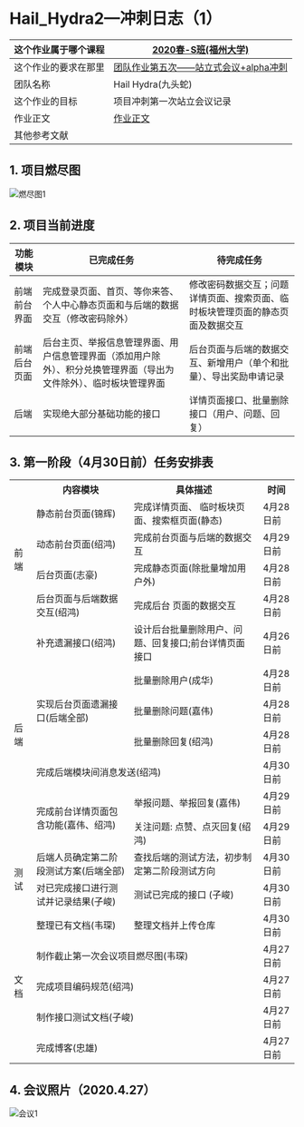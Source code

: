 
# Hail_Hydra2—冲刺日志（1）
| 这个作业属于哪个课程 | [2020春-S班(福州大学)](https://edu.cnblogs.com/campus/fzu/2020SPRINGS) |
| -------------------- | ------------------------------------------------------------ |
| 这个作业的要求在那里 | [团队作业第五次——站立式会议+alpha冲刺](https://edu.cnblogs.com/campus/fzu/2020SPRINGS/homework/10699) |
| 团队名称             | Hail Hydra(九头蛇)                                           |
| 这个作业的目标       | 项目冲刺第一次站立会议记录                                   |
| 作业正文             | [作业正文](https://www.cnblogs.com/HailHydra/p/12790895.html) |
| 其他参考文献         |                                                              |

## 1. **项目燃尽图**
![燃尽图1](https://images.cnblogs.com/cnblogs_com/021700613h/1752569/o_200427121849%E7%87%83%E5%B0%BD%E5%9B%BE1.png "燃尽图1")

## 2. 项目当前进度

| 功能模块     | 已完成任务                                                   | 待完成任务                                                   |
| ------------ | ------------------------------------------------------------ | ------------------------------------------------------------ |
| 前端前台界面 | 完成登录页面、首页、等你来答、个人中心静态页面和与后端的数据交互（修改密码除外） | 修改密码数据交互；问题详情页面、搜索页面、临时板块管理页面的静态页面及数据交互 |
| 前端后台页面 | 后台主页、举报信息管理界面、用户信息管理界面（添加用户除外）、积分兑换管理界面（导出为文件除外）、临时板块管理界面 | 后台页面与后端的数据交互、新增用户（单个和批量）、导出奖励申请记录 |
| 后端         | 实现绝大部分基础功能的接口                                   | 详情页面接口、批量删除接口（用户、问题、回复）               |



## 3. 第一阶段（4月30日前）任务安排表
<table>
	<tr>
	    <th> </th>
        <th>内容模块</th>
        <th>具体描述</th>
        <th>时间</th>
    </tr>  
    <tr>
        <td rowspan="4">前端</td>
        <td>静态前台页面(锦辉)</td>
        <td>完成详情页面、 临时板块页面、搜索框页面(静态)</td>
        <td>4月28日前</td>
    </tr>
    <tr>
        <td>动态前台页面(绍鸿)</td>
        <td>完成前台页面与后端的数据交互</td>
        <td>4月29日前</td>
    </tr>
    <tr>
        <td>后台页面(志豪)</td>
        <td>完成静态页面(除批量增加用户外)</td>
        <td>4月28日前</td>
    </tr>
    <tr>
        <td>后台页面与后端数据交互(绍鸿)</td>
        <td>完成后台 页面的数据交互</td>
        <td>4月28日前</td>
    </tr>
    <tr>
    <td rowspan="7">后端</td>
    <td>补充遗漏接口(绍鸿)</td>
    <td>设计后台批量删除用户、问题、回复接口;前台详情页面接口</td>
    <td>4月26日前</td>
</tr>
<tr>
    <td rowspan="3">实现后台页面遗漏接口(后端全部)</td>
    <td>批量删除用户(成华)</td>
    <td>4月28日前</td>
</tr>
<tr>
    <td>批量删除问题(嘉伟)</td>
    <td>4月28日前</td>
</tr>
<tr>
    <td>批量删除回复(绍鸿)</td>
    <td>4月28日前</td>
</tr>
    <tr>
    	<td colspan="2">完成后端模块间消息发送(绍鸿)</td>
    	<td>4月30日前</td>
	</tr>
     <tr>
        <td rowspan="2">完成前台详情页面包含功能(嘉伟、绍鸿)</td>
        <td>举报问题、举报回复(嘉伟)</td>
        <td>4月29日前</td>
    </tr>
    <tr>
        <td>关注问题: 点赞、点灭回复(绍鸿)</td>
        <td>4月29日前</td>
    </tr>
    <tr>
    <td rowspan="2">测试</td>
    <td>后端人员确定第二阶段测试方案(后端全部)</td>
    <td>查找后端的测试方法，初步制定第二阶段测试方向</td>
    <td>4月30日前</td>
</tr>
<tr>
    <td>对已完成接口进行测试并记录结果(子峻)</td>
    <td>测试已完成的接口 (子峻)</td>
    <td>4月30日前</td>
</tr>
    <tr>
    <td rowspan="5">文档</td>
    <td>整理已有文档(韦琛)</td>
    <td>整理文档并上传仓库</td>
    <td>4月30日前</td>
</tr>
<tr>
    <td colspan="2">制作截止第一次会议项目燃尽图(韦琛)</td>
    <td>4月27日前</td>
</tr>
<tr>
    <td colspan="2">完成项目编码规范(绍鸿)</td>
    <td>4月27日前</td>
</tr>
<tr>
    <td colspan="2">制作接口测试文档(子峻) </td>
    <td>4月27日前</td>
</tr>
<tr>
    <td colspan="2">完成博客(忠雄)</td>
    <td>4月27日前</td>
</tr>
</table>




## 4. 会议照片（2020.4.27）
![会议1](https://images.cnblogs.com/cnblogs_com/021700613h/1752569/o_200427122027%E4%BC%9A%E8%AE%AE1.png "会议1")
